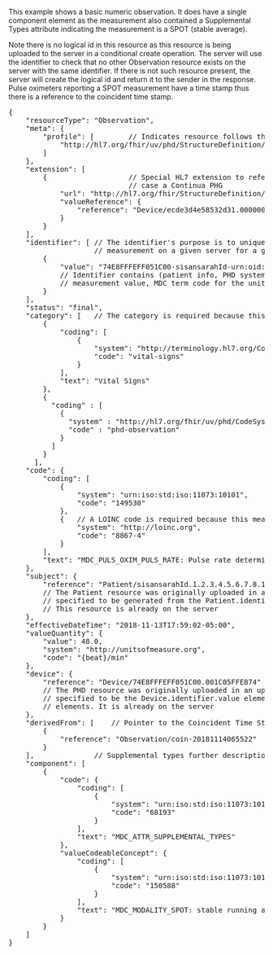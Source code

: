 This example shows a basic numeric observation. It does have a single component element as the measurement also contained a Supplemental Types attribute indicating the measurement is a SPOT (stable average).

Note there is no logical id in this resource as this resource is being uploaded to the server in a conditional create operation. The server will use the identifier to check that no other Observation resource exists on the server with the same identifier. If there is not such resource present, the server will create the logical id and return it to the sender in the response. Pulse oximeters reporting a SPOT measurement have a time stamp thus there is a reference to the coincident time stamp.

<pre>
{
	"resourceType": "Observation",
	"meta": {
		"profile": [		// Indicates resource follows the PhdNumericObservation profile
			"http://hl7.org/fhir/uv/phd/StructureDefinition/PhdNumericObservation"
		]
	},
	"extension": [
		{					// Special HL7 extension to reference a gateway, in this
							// case a Continua PHG
			"url": "http://hl7.org/fhir/StructureDefinition/observation-gatewayDevice",
			"valueReference": {
				"reference": "Device/ecde3d4e58532d31.000000000000" // This resource is already on the server
			}
		}
	],
	"identifier": [ // The identifier's purpose is to uniquely identify this
					// measurement on a given server for a given patient and device.
		{
			"value": "74E8FFFEFF051C00-sisansarahId-urn:oid:1.2.3.4.5.6.7.8.10-149530-20181113175902.00-48.0-2720-150588"
			// Identifier contains (patient info, PHD system id, type code, time stamp from PHD,
			// measurement value, MDC term code for the units, and the supplemental types 32-bit MDC code.
		}
	],
	"status": "final",
	"category": [	// The category is required because this measurement is a vital sign
		{
			"coding": [
				{
					"system": "http://terminology.hl7.org/CodeSystem/observation-category",
					"code": "vital-signs"
				}
			],
			"text": "Vital Signs"
		},
		{
		  "coding" : [
			{
			  "system" : "http://hl7.org/fhir/uv/phd/CodeSystem/PhdObservationCategories",
			  "code" : "phd-observation"
			}
		  ]
		}
	  ],	
	"code": {
		"coding": [
			{
				"system": "urn:iso:std:iso:11073:10101",
				"code": "149530"
			},
			{	// A LOINC code is required because this measurement is a vital sign
				"system": "http://loinc.org",
				"code": "8867-4"
			}
		],
		"text": "MDC_PULS_OXIM_PULS_RATE: Pulse rate determined from a pulse oximeter"
	},
	"subject": {
		"reference": "Patient/sisansarahId.1.2.3.4.5.6.7.8.10"
		// The Patient resource was originally uploaded in an update transaction and the logical id was
		// specified to be generated from the Patient.identifier.value and Patient.identifier.system elements.
		// This resource is already on the server
	},
	"effectiveDateTime": "2018-11-13T17:59:02-05:00",
	"valueQuantity": {
		"value": 48.0,
		"system": "http://unitsofmeasure.org",
		"code": "{beat}/min"
	},
	"device": {
		"reference": "Device/74E8FFFEFF051C00.001C05FFE874"
		// The PHD resource was originally uploaded in an update transaction and the logical id was
		// specified to be the Device.identifier.value elements for the system id and transport address
		// elements. It is already on the server
	},
	"derivedFrom": [	// Pointer to the Coincident Time Stamps Observation
		{
			"reference": "Observation/coin-20181114065522"	// This resource already on the server
		}
	],				// Supplemental types further description of measurement
	"component": [
		{
			"code": {
				"coding": [
					{
						"system": "urn:iso:std:iso:11073:10101",
						"code": "68193"
					}
				],
				"text": "MDC_ATTR_SUPPLEMENTAL_TYPES"
			},
			"valueCodeableConcept": {
				"coding": [
					{
						"system": "urn:iso:std:iso:11073:10101",
						"code": "150588"
					}
				],
				"text": "MDC_MODALITY_SPOT: stable running average"
			}
		}
	]
}
</pre>